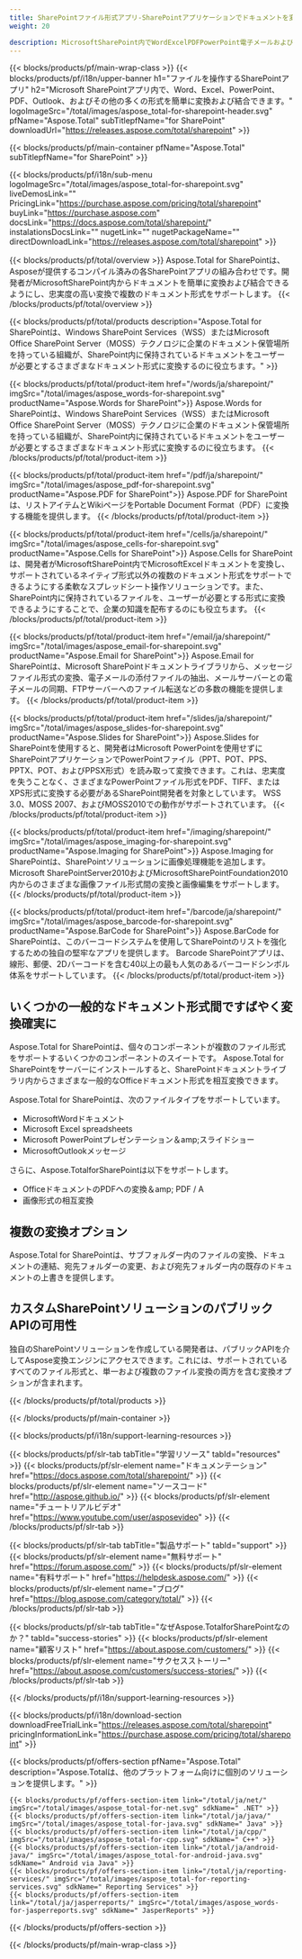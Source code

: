 ```yaml
---
title: SharePointファイル形式アプリ-SharePointアプリケーションでドキュメントを変換する 
weight: 20

description: MicrosoftSharePoint内でWordExcelPDFPowerPoint電子メールおよびイメージングドキュメント形式を変換および結合するSharePointファイル形式アプリ
---
```


{{< blocks/products/pf/main-wrap-class >}}
{{< blocks/products/pf/i18n/upper-banner h1="ファイルを操作するSharePointアプリ" h2="Microsoft SharePointアプリ内で、Word、Excel、PowerPoint、PDF、Outlook、およびその他の多くの形式を簡単に変換および結合できます。" logoImageSrc="/total/images/aspose_total-for-sharepoint-header.svg" pfName="Aspose.Total" subTitlepfName="for SharePoint" downloadUrl="https://releases.aspose.com/total/sharepoint" >}}

{{< blocks/products/pf/main-container pfName="Aspose.Total" subTitlepfName="for SharePoint" >}}

{{< blocks/products/pf/i18n/sub-menu logoImageSrc="/total/images/aspose_total-for-sharepoint.svg" liveDemosLink="" PricingLink="https://purchase.aspose.com/pricing/total/sharepoint" buyLink="https://purchase.aspose.com" docsLink="https://docs.aspose.com/total/sharepoint/" instalationsDocsLink="" nugetLink="" nugetPackageName="" directDownloadLink="https://releases.aspose.com/total/sharepoint" >}}

{{< blocks/products/pf/total/overview >}}
Aspose.Total for SharePointは、Asposeが提供するコンパイル済みの各SharePointアプリの組み合わせです。開発者がMicrosoftSharePoint内からドキュメントを簡単に変換および結合できるようにし、忠実度の高い変換で複数のドキュメント形式をサポートします。
{{< /blocks/products/pf/total/overview >}}

{{< blocks/products/pf/total/products description="Aspose.Total for SharePointは、Windows SharePoint Services（WSS）またはMicrosoft Office SharePoint Server（MOSS）テクノロジに企業のドキュメント保管場所を持っている組織が、SharePoint内に保持されているドキュメントをユーザーが必要とするさまざまなドキュメント形式に変換するのに役立ちます。" >}}

{{< blocks/products/pf/total/product-item href="/words/ja/sharepoint/" imgSrc="/total/images/aspose_words-for-sharepoint.svg" productName="Aspose.Words for SharePoint">}}
Aspose.Words for SharePointは、Windows SharePoint Services（WSS）またはMicrosoft Office SharePoint Server（MOSS）テクノロジに企業のドキュメント保管場所を持っている組織が、SharePoint内に保持されているドキュメントをユーザーが必要とするさまざまなドキュメント形式に変換するのに役立ちます。
{{< /blocks/products/pf/total/product-item >}}

{{< blocks/products/pf/total/product-item href="/pdf/ja/sharepoint/" imgSrc="/total/images/aspose_pdf-for-sharepoint.svg" productName="Aspose.PDF for SharePoint">}}
Aspose.PDF for SharePointは、リストアイテムとWikiページをPortable Document Format（PDF）に変換する機能を提供します。
{{< /blocks/products/pf/total/product-item >}}

{{< blocks/products/pf/total/product-item href="/cells/ja/sharepoint/" imgSrc="/total/images/aspose_cells-for-sharepoint.svg" productName="Aspose.Cells for SharePoint">}}
Aspose.Cells for SharePointは、開発者がMicrosoftSharePoint内でMicrosoftExcelドキュメントを変換し、サポートされているネイティブ形式以外の複数のドキュメント形式をサポートできるようにする柔軟なスプレッドシート操作ソリューションです。また、SharePoint内に保持されているファイルを、ユーザーが必要とする形式に変換できるようにすることで、企業の知識を配布するのにも役立ちます。
{{< /blocks/products/pf/total/product-item >}}

{{< blocks/products/pf/total/product-item href="/email/ja/sharepoint/" imgSrc="/total/images/aspose_email-for-sharepoint.svg" productName="Aspose.Email for SharePoint">}}
Aspose.Email for SharePointは、Microsoft SharePointドキュメントライブラリから、メッセージファイル形式の変換、電子メールの添付ファイルの抽出、メールサーバーとの電子メールの同期、FTPサーバーへのファイル転送などの多数の機能を提供します。
{{< /blocks/products/pf/total/product-item >}}

{{< blocks/products/pf/total/product-item href="/slides/ja/sharepoint/" imgSrc="/total/images/aspose_slides-for-sharepoint.svg" productName="Aspose.Slides for SharePoint">}}
Aspose.Slides for SharePointを使用すると、開発者はMicrosoft PowerPointを使用せずにSharePointアプリケーションでPowerPointファイル（PPT、POT、PPS、PPTX、POT、およびPPSX形式）を読み取って変換できます。これは、忠実度を失うことなく、さまざまなPowerPointファイル形式をPDF、TIFF、またはXPS形式に変換する必要があるSharePoint開発者を対象としています。 WSS 3.0、MOSS 2007、およびMOSS2010での動作がサポートされています。
{{< /blocks/products/pf/total/product-item >}}

{{< blocks/products/pf/total/product-item href="/imaging/sharepoint/" imgSrc="/total/images/aspose_imaging-for-sharepoint.svg" productName="Aspose.Imaging for SharePoint">}}
Aspose.Imaging for SharePointは、SharePointソリューションに画像処理機能を追加します。 Microsoft SharePointServer2010およびMicrosoftSharePointFoundation2010内からのさまざまな画像ファイル形式間の変換と画像編集をサポートします。
{{< /blocks/products/pf/total/product-item >}}

{{< blocks/products/pf/total/product-item href="/barcode/ja/sharepoint/" imgSrc="/total/images/aspose_barcode-for-sharepoint.svg" productName="Aspose.BarCode for SharePoint">}}
Aspose.BarCode for SharePointは、このバーコードシステムを使用してSharePointのリストを強化するための独自の堅牢なアプリを提供します。 Barcode SharePointアプリは、線形、郵便、2Dバーコードを含む40以上の最も人気のあるバーコードシンボル体系をサポートしています。
{{< /blocks/products/pf/total/product-item >}}

<!--<p></p>-->
<div class="col-lg-12">
 <h2 class="h2title">
  <a class="anchor" id="features" name="features">
  </a>
  いくつかの一般的なドキュメント形式間ですばやく変換確実に
 </h2>
 <p>
  Aspose.Total for SharePointは、個々のコンポーネントが複数のファイル形式をサポートするいくつかのコンポーネントのスイートです。 Aspose.Total for SharePointをサーバーにインストールすると、SharePointドキュメントライブラリ内からさまざまな一般的なOfficeドキュメント形式を相互変換できます。
 </p>
 <p>
  Aspose.Total for SharePointは、次のファイルタイプをサポートしています。
 </p>
 <ul class="unstyled">
  <li>
   MicrosoftWordドキュメント
  </li>
  <li>
   Microsoft Excel spreadsheets
  </li>
  <li>
   Microsoft PowerPointプレゼンテーション＆amp;スライドショー
  </li>
  <li>
   MicrosoftOutlookメッセージ
  </li>
 </ul>
 <p>
  さらに、Aspose.TotalforSharePointは以下をサポートします。
 </p>
 <ul class="unstyled">
  <li>
   OfficeドキュメントのPDFへの変換＆amp; PDF / A
  </li>
  <li>
   画像形式の相互変換
  </li>
 </ul>
</div>
<div class="col-lg-12">
 <h2 class="h2title">
  複数の変換オプション
 </h2>
 <p>
  Aspose.Total for SharePointは、サブフォルダー内のファイルの変換、ドキュメントの連結、宛先フォルダーの変更、および宛先フォルダー内の既存のドキュメントの上書きを提供します。
 </p>
</div>
<div class="col-lg-12">
 <h2 class="h2title">
  カスタムSharePointソリューションのパブリックAPIの可用性
 </h2>
 <p>
  独自のSharePointソリューションを作成している開発者は、パブリックAPIを介してAspose変換エンジンにアクセスできます。これには、サポートされているすべてのファイル形式と、単一および複数のファイル変換の両方を含む変換オプションが含まれます。
 </p>
</div>
<!--Feature-section Start-->
<!--Feature-section End-->

{{< /blocks/products/pf/total/products >}}

{{< /blocks/products/pf/main-container >}}


{{< blocks/products/pf/i18n/support-learning-resources >}}

{{< blocks/products/pf/slr-tab tabTitle="学習リソース" tabId="resources" >}}
{{< blocks/products/pf/slr-element name="ドキュメンテーション" href="https://docs.aspose.com/total/sharepoint/" >}} 
{{< blocks/products/pf/slr-element name="ソースコード" href="http://aspose.github.io/" >}} 
{{< blocks/products/pf/slr-element name="チュートリアルビデオ" href="https://www.youtube.com/user/asposevideo" >}} 
{{< /blocks/products/pf/slr-tab >}}

{{< blocks/products/pf/slr-tab tabTitle="製品サポート" tabId="support" >}}
{{< blocks/products/pf/slr-element name="無料サポート" href="https://forum.aspose.com/" >}} 
{{< blocks/products/pf/slr-element name="有料サポート" href="https://helpdesk.aspose.com/" >}} 
{{< blocks/products/pf/slr-element name="ブログ" href="https://blog.aspose.com/category/total/" >}} 
{{< /blocks/products/pf/slr-tab >}}

{{< blocks/products/pf/slr-tab tabTitle="なぜAspose.TotalforSharePointなのか？" tabId="success-stories" >}}
{{< blocks/products/pf/slr-element name="顧客リスト" href="https://about.aspose.com/customers/" >}} 
{{< blocks/products/pf/slr-element name="サクセスストーリー" href="https://about.aspose.com/customers/success-stories/" >}} 
{{< /blocks/products/pf/slr-tab >}}

{{< /blocks/products/pf/i18n/support-learning-resources >}}

{{< blocks/products/pf/i18n/download-section downloadFreeTrialLink="https://releases.aspose.com/total/sharepoint" pricingInformationLink="https://purchase.aspose.com/pricing/total/sharepoint" >}}

{{< blocks/products/pf/offers-section pfName="Aspose.Total" description="Aspose.Totalは、他のプラットフォーム向けに個別のソリューションを提供します。" >}}

    {{< blocks/products/pf/offers-section-item link="/total/ja/net/" imgSrc="/total/images/aspose_total-for-net.svg" sdkName=" .NET" >}}
    {{< blocks/products/pf/offers-section-item link="/total/ja/java/" imgSrc="/total/images/aspose_total-for-java.svg" sdkName=" Java" >}}
    {{< blocks/products/pf/offers-section-item link="/total/ja/cpp/" imgSrc="/total/images/aspose_total-for-cpp.svg" sdkName=" C++" >}}
    {{< blocks/products/pf/offers-section-item link="/total/ja/android-java/" imgSrc="/total/images/aspose_total-for-android-java.svg" sdkName=" Android via Java" >}}
    {{< blocks/products/pf/offers-section-item link="/total/ja/reporting-services/" imgSrc="/total/images/aspose_total-for-reporting-services.svg" sdkName=" Reporting Services" >}}
    {{< blocks/products/pf/offers-section-item link="/total/ja/jasperreports/" imgSrc="/total/images/aspose_words-for-jasperreports.svg" sdkName=" JasperReports" >}}
{{< /blocks/products/pf/offers-section >}}

{{< /blocks/products/pf/main-wrap-class >}}
